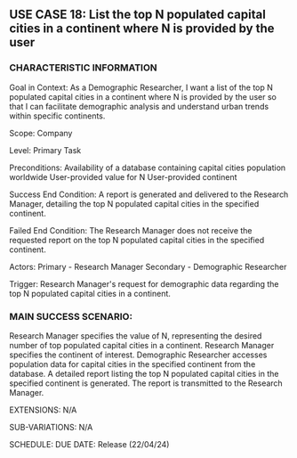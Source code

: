 ## USE CASE 18: List the top N populated capital cities in a continent where N is provided by the user

### CHARACTERISTIC INFORMATION

Goal in Context:
As a Demographic Researcher, I want a list of the top N populated capital cities in a continent where N is provided by the user so that I can facilitate demographic analysis and understand urban trends within specific continents.

Scope:
Company

Level:
Primary Task

Preconditions:
Availability of a database containing capital cities population worldwide
User-provided value for N
User-provided continent

Success End Condition:
A report is generated and delivered to the Research Manager, detailing the top N populated capital cities in the specified continent.

Failed End Condition:
The Research Manager does not receive the requested report on the top N populated capital cities in the specified continent.

Actors:
Primary - Research Manager
Secondary - Demographic Researcher

Trigger:
Research Manager's request for demographic data regarding the top N populated capital cities in a continent.

### MAIN SUCCESS SCENARIO:

Research Manager specifies the value of N, representing the desired number of top populated capital cities in a continent.
Research Manager specifies the continent of interest.
Demographic Researcher accesses population data for capital cities in the specified continent from the database.
A detailed report listing the top N populated capital cities in the specified continent is generated.
The report is transmitted to the Research Manager.

EXTENSIONS:
N/A

SUB-VARIATIONS:
N/A

SCHEDULE:
DUE DATE: Release (22/04/24)